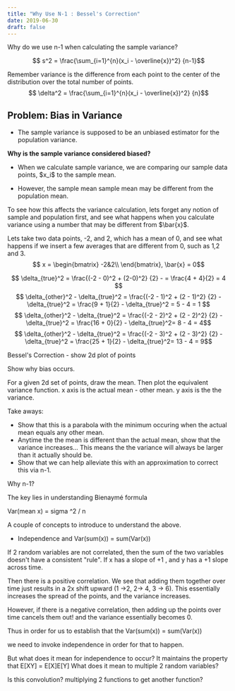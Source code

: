 ```yaml
---
title: "Why Use N-1 : Bessel's Correction"
date: 2019-06-30
draft: false
---
```


Why do we use n-1 when calculating the sample variance?

$$ s^2 = \frac{\sum_{i=1}^{n}(x_i - \overline{x})^2} {n-1}$$

Remember variance is the difference from each point to the center of the distribution over the total number of points.
$$ \delta^2 = \frac{\sum_{i=1}^{n}(x_i - \overline{x})^2} {n}$$

## Problem: Bias in Variance
* The sample variance is supposed to be an unbiased estimator for the population variance.

**Why is the sample variance considered biased?**

* When we calculate sample variance, we are comparing our sample data points, \$x_i\$ to the sample mean. 

* However, the sample mean sample mean may be different from the population mean.


To see how this affects the variance calculation, lets forget any notion of sample and population first, and see what happens when you calculate variance using a number that may be different from 
\$\bar{x}\$.

Lets take two data points, -2, and 2, which has a mean of 0, and see what happens if we insert a few averages that are different from 0, such as 1,2 and 3.
$$ x = \begin{bmatrix}
    -2&2\\
    \end{bmatrix}, \bar{x} = 0$$



$$ \delta_{true}^2 = \frac{(-2 - 0)^2 + (2-0)^2} {2} -  = \frac{4 + 4}{2} = 4 $$
$$ \delta_{other}^2 - \delta_{true}^2 = \frac{(-2 - 1)^2 + (2 - 1)^2} {2} - \delta_{true}^2 = \frac{9 + 1}{2} - \delta_{true}^2 = 5 - 4 = 1 $$
$$ \delta_{other}^2 - \delta_{true}^2 = \frac{(-2 - 2)^2 + (2 - 2)^2} {2} - \delta_{true}^2 = \frac{16 + 0}{2} - \delta_{true}^2= 8 - 4 = 4$$
$$ \delta_{other}^2 - \delta_{true}^2 = \frac{(-2 - 3)^2 + (2 - 3)^2} {2} - \delta_{true}^2 = \frac{25 + 1}{2} - \delta_{true}^2= 13 - 4 = 9$$


<html>
 
<link rel= "stylesheet" type= "text/css" href= "/kzen/css/concept.css">


<!-- <script src="/kzen/js/d3.min.js"></script> -->
<script src="https://d3js.org/d3.v5.min.js"></script>
<script src="/kzen/js/math.min.js"></script>
<script src="/kzen/js/plot_utils.js"></script>
<script src="/kzen/js/plot_class.js"></script>
<script src="/kzen/js/display_class.js"></script>
<script src="/kzen/js/concepts/lin_alg/lin_alg_utils.js"></script>
<script src="/kzen/js/concepts/lin_alg/lin_alg_vars.js"></script>
<script src="/kzen/js/concepts/bessel/bessel_vars.js"></script>
<script src="/kzen/js/concepts/bessel/bessel_bias_display.js"></script>


<body>

  <div class = 'concept-container' id = "bessel-bias">


<script type="text/javascript">
  let testDisplay = new DisplayBesselBias({conceptId : "bessel-bias"
    , height : besselBiasPayload.plotHeight
    , width : besselBiasPayload.plotWidth
    , buttonId : "besselButton"
    });

    


  
  testDisplay.makeFirstPlot({captionCoordJson: besselBiasVarPayload.captionCoordJson
                            ,vecCoordJson : vecCoordJsonBesselBias});
  testDisplay.makeSecondPlot({conceptExampleId : "blahblah2"
                                    , space: besselBiasVarPayload.space});
  testDisplay.makeButton();        
</script>

</div>
</body>
</html>



Bessel's Correction - 
show 2d plot of points

Show why bias occurs.

For a given 2d set of points, draw the mean. 
Then plot the equivalent variance function.
x axis is the actual mean - other mean.
y axis is the the variance.

Take aways:
* Show that this is a parabola with the minimum occuring when the actual mean equals any other mean.
* Anytime the the mean is different than the actual mean, show that the variance increases... This means the the variance will always be larger than it actually should be.
* Show that we can help alleviate this with an approximation to correct this via n-1.

Why n-1?

The key lies in understanding 
Bienaymé formula

Var(mean x) = sigma ^2 / n

A couple of concepts to introduce to understand the above.

* Independence and Var(sum(x)) = sum(Var(x))

If 2 random variables are not correlated, then the sum of the two variables doesn't have a consistent "rule".
If x has a slope of +1 , and y has a +1 slope across time.

Then there is a positive correlation. We see that adding them together over time just results in a 2x shift upward (1 ->2, 2-> 4, 3 -> 6). This essentially increases the spread of the points, and the variance increases.

However, if there is a negative correlation, then adding up the points over time cancels them out!  and the variance essentially becomes 0.

Thus in order for us to establish that the 
Var(sum(x)) = sum(Var(x))

we need to invoke independence in order for that to happen.

But what does it mean for independence to occur?
It maintains the property that E[XY] = E[X]E[Y]
What does it mean to multiple 2 random variables?

Is this convolution?
multiplying 2 functions to get another function?

